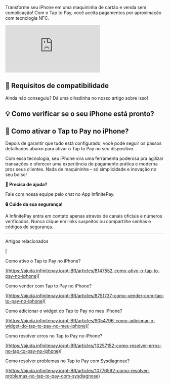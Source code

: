 Transforme seu iPhone em uma maquininha de cartão e venda sem complicação! Com o Tap to Pay, você aceita pagamentos por aproximação com tecnologia NFC.

<iframe src="https://www.youtube.com/embed/KQKIBdrU6eM" frameborder="0" allowfullscreen="allowfullscreen"></iframe>

## **📌 Requisitos de compatibilidade**

Ainda não conseguiu? Dá uma olhadinha no nosso artigo sobre isso!

## **💡 Como verificar se o seu iPhone está pronto?**

## **📱 Como ativar o Tap to Pay no iPhone?**

Depois de garantir que tudo está configurado, você pode seguir os passos detalhados abaixo para ativar o Tap to Pay no seu dispositivo.

Com essa tecnologia, seu iPhone vira uma ferramenta poderosa pra agilizar transações e oferecer uma experiência de pagamento prática e moderna pros seus clientes. Nada de maquininha – só simplicidade e inovação no seu bolso!

**🔔 Precisa de ajuda?**

Fale com nossa equipe pelo chat no App InfinitePay.

**🔒 Cuide da sua segurança!**

A InfinitePay entra em contato apenas através de canais oficiais e números verificados. Nunca clique em links suspeitos ou compartilhe senhas e códigos de segurança.

___

Artigos relacionados

[

Como ativo o Tap to Pay no iPhone?

](https://ajuda.infinitepay.io/pt-BR/articles/8147552-como-ativo-o-tap-to-pay-no-iphone)[

Como vender com Tap to Pay no iPhone?

](https://ajuda.infinitepay.io/pt-BR/articles/8751737-como-vender-com-tap-to-pay-no-iphone)[

Como adicionar o widget do Tap to Pay no meu iPhone?

](https://ajuda.infinitepay.io/pt-BR/articles/9054796-como-adicionar-o-widget-do-tap-to-pay-no-meu-iphone)[

Como resolver erros no Tap to Pay no iPhone?

](https://ajuda.infinitepay.io/pt-BR/articles/10257152-como-resolver-erros-no-tap-to-pay-no-iphone)[

Como resolver problemas no Tap to Pay com Sysdiagnose?

](https://ajuda.infinitepay.io/pt-BR/articles/10776592-como-resolver-problemas-no-tap-to-pay-com-sysdiagnose)